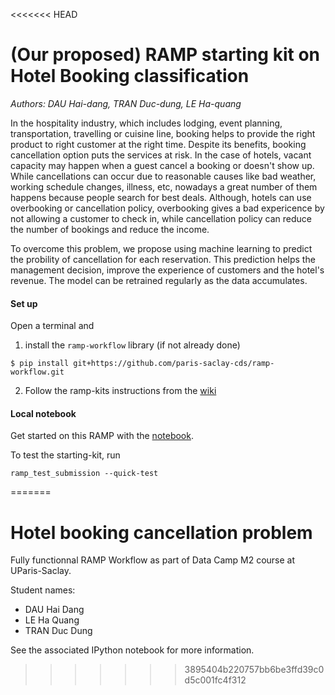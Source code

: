 <<<<<<< HEAD
# (Our proposed) RAMP starting kit on Hotel Booking classification

_Authors: DAU Hai-dang, TRAN Duc-dung, LE Ha-quang_

In the hospitality industry, which includes lodging, event planning, transportation, travelling or cuisine line, booking helps to provide the right product to right customer at the right time. Despite its benefits, booking cancellation option puts the services at risk. In the case of hotels, vacant capacity may happen when a guest cancel a booking or doesn't show up. While cancellations can occur due to reasonable causes like bad weather, working schedule changes, illness, etc, nowadays a great number of them happens because people search for best deals. Although, hotels can use overbooking or cancellation policy, overbooking gives a bad expericence by not allowing a customer to check in, while cancellation policy can reduce the number of bookings and reduce the income.

To overcome this problem, we propose using machine learning to predict the probility of cancellation for each reservation. This prediction helps the management decision, improve the experience of customers and the hotel's revenue. The model can be retrained regularly as the data accumulates.

#### Set up

Open a terminal and

1. install the `ramp-workflow` library (if not already done)
  ```
  $ pip install git+https://github.com/paris-saclay-cds/ramp-workflow.git
  ```

2. Follow the ramp-kits instructions from the [wiki](https://github.com/paris-saclay-cds/ramp-workflow/wiki/Getting-started-with-a-ramp-kit)

#### Local notebook

Get started on this RAMP with the [notebook](hotel_booking_starting_kit.ipynb).

To test the starting-kit, run


```
ramp_test_submission --quick-test
```
=======
# Hotel booking cancellation problem

Fully functionnal RAMP Workflow as part of Data Camp M2 course at UParis-Saclay.

Student names:
* DAU Hai Dang
* LE Ha Quang
* TRAN Duc Dung

See the associated IPython notebook for more information.
>>>>>>> 3895404b220757bb6be3ffd39c0d5c001fc4f312

